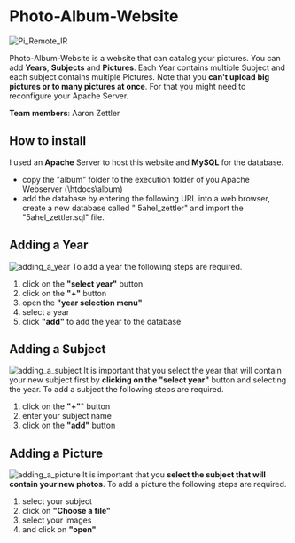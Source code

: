 # Photo-Album-Website
![Pi_Remote_IR](http://m.UploadEdit.com/bbtc/1579994855661.jpg)

Photo-Album-Website is a website that can catalog your pictures. You can add **Years**, **Subjects** and **Pictures**. Each Year contains multiple Subject and each subject contains multiple Pictures. Note that you **can't upload big pictures or to many pictures at once**. For that you might need to reconfigure your Apache Server.

**Team members**: Aaron Zettler

## How to install
I used an **Apache** Server to host this website and **MySQL** for the database.
  - copy the "album" folder to the execution folder of you Apache Webserver (<your paht>\htdocs\album)
  - add the database by entering the following URL into a web browser, create a new database called " 5ahel_zettler" and import the "5ahel_zettler.sql" file.

## Adding a Year
![adding_a_year](http://m.UploadEdit.com/bbtc/1579997610563.jpg)
To add a year the following steps are required.
1. click on the **"select year"** button 
2. click on the **"+"** button
3. open the **"year selection menu"**
4. select a year
5. click **"add"** to add the year to the database

## Adding a Subject
![adding_a_subject](http://m.UploadEdit.com/bbtc/1579997627795.jpg)
 It is important that you select the year that will contain your new subject first by **clicking on the "select year"** button and selecting the year. To add a subject the following steps are required.
1. click on the **"+"**" button 
2. enter your subject name
3. click on the **"add"** button

## Adding a Picture
![adding_a_picture](http://m.UploadEdit.com/bbtc/1579997638905.jpg)
It is important that you **select the subject that will contain your new photos**.
To add a picture the following steps are required.
1. select your subject 
2. click on **"Choose a file"**
3. select your images
4. and click on **"open"**

[lirc_tutorial_1]: <https://clever.coex.tech/en/ir_sensors.html>
[lirc_tutorial_2]: <https://tutorials-raspberrypi.de/raspberry-pi-ir-remote-control/>
[IR-Remote-Receiver-Python-Module]: <https://github.com/owainm713/IR-Remote-Receiver-Python-Module>
